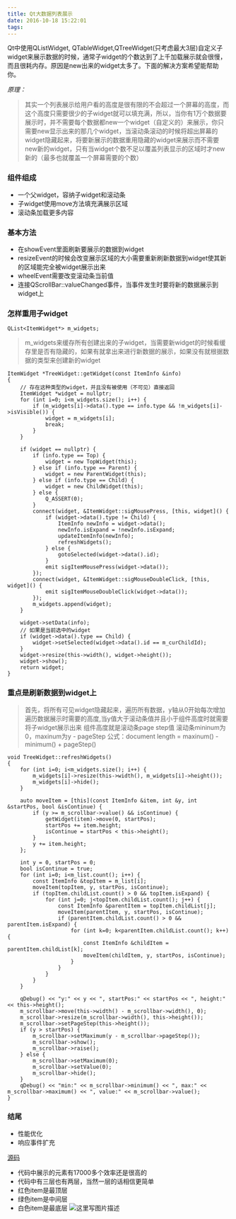 ```yaml
---
title: Qt大数据列表展示
date: 2016-10-18 15:22:01
tags:
---
```

Qt中使用QListWidget, QTableWidget,QTreeWidget(只考虑最大3层)自定义子widget来展示数据的时候，通常子widget的个数达到了上千加载展示就会很慢，而且很耗内存。原因是new出来的widget太多了。下面的解决方案希望能帮助你。

*原理：*

> 其实一个列表展示给用户看的高度是很有限的不会超过一个屏幕的高度，而这个高度只需要很少的子widget就可以填充满，所以，当你有1万个数据要展示时，并不需要每个数据都new一个widget（自定义的）来展示，你只需要new显示出来的那几个widget，当滚动条滚动的时候将超出屏幕的widget隐藏起来，将要新展示的数据重用隐藏的widget来展示而不需要new新的widget，只有当widget个数不足以覆盖列表显示的区域时才new新的（最多也就覆盖一个屏幕需要的个数）

### 组件组成 ###

 - 一个父widget，容纳子widget和滚动条
 - 子widget使用move方法填充满展示区域
 - 滚动条加载更多内容

### 基本方法 ###

 - 在showEvent里面刷新要展示的数据到widget
 - resizeEvent的时候会改变展示区域的大小需要重新刷新数据到widget使其新的区域能完全被widget展示出来
 - wheelEvent需要改变滚动条当前值
 - 连接QScrollBar::valueChanged事件，当事件发生时要将新的数据展示到widget上

### 怎样重用子widget ###

```
QList<ItemWidget*> m_widgets;
```

> m_widgets来缓存所有创建出来的子widget，当需要新widget的时候看缓存里是否有隐藏的，如果有就拿出来进行新数据的展示，如果没有就根据数据的类型来创建新的widget

```
ItemWidget *TreeWidget::getWidget(const ItemInfo &info)
{
    // 存在这种类型的widget，并且没有被使用（不可见）直接返回
    ItemWidget *widget = nullptr;
    for (int i=0; i<m_widgets.size(); i++) {
        if (m_widgets[i]->data().type == info.type && !m_widgets[i]->isVisible()) {
            widget = m_widgets[i];
            break;
        }
    }

    if (widget == nullptr) {
        if (info.type == Top) {
            widget = new TopWidget(this);
        } else if (info.type == Parent) {
            widget = new ParentWidget(this);
        } else if (info.type == Child) {
            widget = new ChildWidget(this);
        } else {
            Q_ASSERT(0);
        }
        connect(widget, &ItemWidget::sigMousePress, [this, widget]() {
            if (widget->data().type != Child) {
                ItemInfo newInfo = widget->data();
                newInfo.isExpand = !newInfo.isExpand;
                updateItemInfo(newInfo);
                refreshWidgets();
            } else {
                gotoSelected(widget->data().id);
            }
            emit sigItemMousePress(widget->data());
        });
        connect(widget, &ItemWidget::sigMouseDoubleClick, [this, widget]() {
            emit sigItemMouseDoubleClick(widget->data());
        });
        m_widgets.append(widget);
    }

    widget->setData(info);
    // 如果是当前选中的widget
    if (widget->data().type == Child) {
        widget->setSelected(widget->data().id == m_curChildId);
    }
    widget->resize(this->width(), widget->height());
    widget->show();
    return widget;
}
```


### 重点是刷新数据到widget上 ###

> 首先，将所有可见widget隐藏起来，遍历所有数据，y轴从0开始每次增加遍历数据展示时需要的高度,当y值大于滚动条值并且小于组件高度时就需要将子widget展示出来
> 组件高度就是滚动条page step值
> 滚动条mininum为0，maxinum为y - pageStep
> 公式：document length = maxinum() - minimum() + pageStep()

```
void TreeWidget::refreshWidgets()
{
    for (int i=0; i<m_widgets.size(); i++) {
        m_widgets[i]->resize(this->width(), m_widgets[i]->height());
        m_widgets[i]->hide();
    }

    auto moveItem = [this](const ItemInfo &item, int &y, int &startPos, bool &isContinue) {
        if (y >= m_scrollbar->value() && isContinue) {
            getWidget(item)->move(0, startPos);
            startPos += item.height;
            isContinue = startPos < this->height();
        }
        y += item.height;
    };

    int y = 0, startPos = 0;
    bool isContinue = true;
    for (int i=0; i<m_list.count(); i++) {
        const ItemInfo &topItem = m_list[i];
        moveItem(topItem, y, startPos, isContinue);
        if (topItem.childList.count() > 0 && topItem.isExpand) {
            for (int j=0; j<topItem.childList.count(); j++) {
                const ItemInfo &parentItem = topItem.childList[j];
                moveItem(parentItem, y, startPos, isContinue);
                if (parentItem.childList.count() > 0 && parentItem.isExpand) {
                    for (int k=0; k<parentItem.childList.count(); k++) {
                        const ItemInfo &childItem = parentItem.childList[k];
                        moveItem(childItem, y, startPos, isContinue);
                    }
                }
            }
        }
    }

    qDebug() << "y:" << y << ", startPos:" << startPos << ", height:" << this->height();
    m_scrollbar->move(this->width() - m_scrollbar->width(), 0);
    m_scrollbar->resize(m_scrollbar->width(), this->height());
    m_scrollbar->setPageStep(this->height());
    if (y > startPos) {
        m_scrollbar->setMaximum(y - m_scrollbar->pageStep());
        m_scrollbar->show();
        m_scrollbar->raise();
    } else {
        m_scrollbar->setMaximum(0);
        m_scrollbar->setValue(0);
        m_scrollbar->hide();
    }
    qDebug() << "min:" << m_scrollbar->minimum() << ", max:" << m_scrollbar->maximum() << ", value:" << m_scrollbar->value();
}
```
### 结尾 ###

 - 性能优化
 - 响应事件扩充

[源码](https://code.csdn.net/tujiaw/threelistwidget/tree/master)

 - 代码中展示的元素有17000多个效率还是很高的
 - 代码中有三层也有两层，当然一层的话相信更简单
 - 红色item是最顶层
 - 绿色item是中间层
 - 白色item是最底层
 ![这里写图片描述](http://img.blog.csdn.net/20160804225858636)